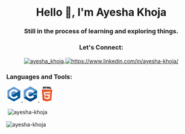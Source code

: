 <h1 align="center">Hello 👋, I'm Ayesha Khoja</h1>
<h3 align="center">Still in the process of learning and exploring things.</h3>

<h3 align="center">Let's Connect:</h3>
<p align="center">
  <a href="https://twitter.com/ayesha_khoja" target="blank">
    <img align="center" src="https://raw.githubusercontent.com/rahuldkjain/github-profile-readme-generator/master/src/images/icons/Social/twitter.svg" alt="ayesha_khoja" height="30" width="40" />
  </a>
  <a href="https://www.linkedin.com/in/ayesha-khoja/" target="blank">
    <img align="center" src="https://raw.githubusercontent.com/rahuldkjain/github-profile-readme-generator/master/src/images/icons/Social/linked-in-alt.svg" alt="https://www.linkedin.com/in/ayesha-khoja/" height="30" width="40" />
  </a>
</p>

<h3 align="left">Languages and Tools:</h3>
<p align="left">
  <a href="https://www.cprogramming.com/" target="_blank" rel="noreferrer">
    <img src="https://raw.githubusercontent.com/devicons/devicon/master/icons/c/c-original.svg" alt="c" width="40" height="40"/>
  </a>
  <a href="https://www.w3schools.com/cpp/" target="_blank" rel="noreferrer">
    <img src="https://raw.githubusercontent.com/devicons/devicon/master/icons/cplusplus/cplusplus-original.svg" alt="cplusplus" width="40" height="40"/>
  </a>
  <a href="https://www.w3.org/html/" target="_blank" rel="noreferrer">
    <img src="https://raw.githubusercontent.com/devicons/devicon/master/icons/html5/html5-original-wordmark.svg" alt="html5" width="40" height="40"/>
  </a>
</p>

<p>&nbsp;<img align="center" src="https://github-readme-stats.vercel.app/api?username=ayesha-khoja&show_icons=true&locale=en" alt="ayesha-khoja" /></p>

<p><img align="center" src="https://github-readme-streak-stats.herokuapp.com/?user=ayesha-khoja&" alt="ayesha-khoja" /></p>
